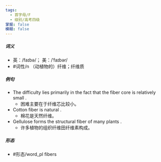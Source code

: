 ```yaml
---
tags:
  - 首字母/F
  - 级别/高考四级
掌握: false
模糊: false
---
```

##### 词义
- 英：/faɪbə/； 美：/ˈfaɪbər/
- #词性/n  （动植物的）纤维；纤维质
##### 例句
- The difficulty lies primarily in the fact that the fiber core is relatively small .
	- 困难主要在于纤维芯比较小。
- Cotton fiber is natural .
	- 棉花是天然纤维。
- Gellulose forms the structural fiber of many plants .
	- 许多植物的组织纤维田纤维素构成。
##### 形态
- #形态/word_pl fibers
